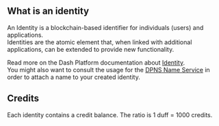 ## What is an identity 

An Identity is a blockchain-based identifier for individuals (users) and applications.  
Identities are the atomic element that, when linked with additional applications, can be extended to provide new functionality.

Read more on the Dash Platform documentation about [Identity](https://dashplatform.readme.io/docs/explanation-identity).     
You might also want to consult the usage for the [DPNS Name Service](../names/about-dpns.md) in order to attach a name to your created identity.

## Credits

Each identity contains a credit balance. The ratio is 1 duff = 1000 credits.
